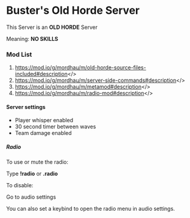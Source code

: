 # Buster's Old Horde Server

This Server is an **OLD HORDE** Server

Meaning: **NO SKILLS**

### Mod List

1. <a id="Old Horde - by SoomRK">https://mod.io/g/mordhau/m/old-horde-source-files-included#description</>
2. <a id="Server Side Commands - by Triumvirat">https://mod.io/g/mordhau/m/server-side-commands#description</>
3. <a id="Meta Mod - by KingDespacito">https://mod.io/g/mordhau/m/metamod#description</>
4. <a id="Radio Mod - by TheSaltySeaCow">https://mod.io/g/mordhau/m/radio-mod#description</>

#### Server settings

- Player whisper enabled
- 30 second timer between waves
- Team damage enabled

##### Radio

To use or mute the radio:

Type **!radio** or **.radio**

To disable:

Go to audio settings

You can also set a keybind to open the radio menu in audio settings.